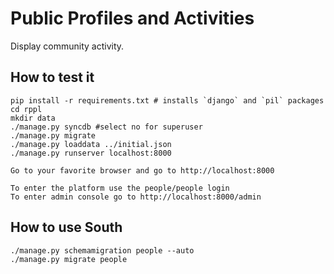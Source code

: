 # Public Profiles and Activities

Display community activity.

## How to test it

    pip install -r requirements.txt # installs `django` and `pil` packages
    cd rppl
    mkdir data
    ./manage.py syncdb #select no for superuser
    ./manage.py migrate
	./manage.py loaddata ../initial.json
    ./manage.py runserver localhost:8000
    
    Go to your favorite browser and go to http://localhost:8000
    
    To enter the platform use the people/people login
    To enter admin console go to http://localhost:8000/admin

## How to use South

	./manage.py schemamigration people --auto
	./manage.py migrate people

